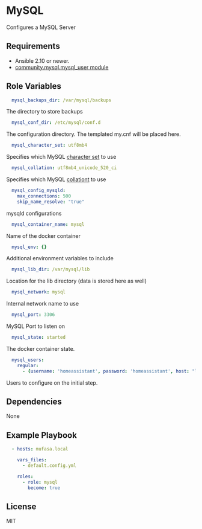 # MySQL

Configures a MySQL Server

## Requirements

- Ansible 2.10 or newer.
- [community.mysql.mysql_user module](https://docs.ansible.com/ansible/latest/collections/community/mysql/mysql_user_module.html)

## Role Variables

```yaml
  mysql_backups_dir: /var/mysql/backups
```

The directory to store backups

```yaml
  mysql_conf_dir: /etc/mysql/conf.d
```

The configuration directory. The templated my.cnf will be placed here.

```yaml
  mysql_character_set: utf8mb4
```

Specifies which MySQL [character set](https://www.mysqltutorial.org/mysql-character-set/) to use

```yaml
  mysql_collation: utf8mb4_unicode_520_ci
```

Specifies which MySQL [collationt](https://www.mysqltutorial.org/mysql-collation/) to use

```yaml
  mysql_config_mysqld:
    max_connections: 500
    skip_name_resolve: "true"
```

mysqld configurations

```yaml
  mysql_container_name: mysql
```

Name of the docker container

```yaml
  mysql_env: {}
```

Additional environment variables to include

```yaml
  mysql_lib_dir: /var/mysql/lib
```

Location for the lib directory (data is stored here as well)

```yaml
  mysql_network: mysql
```

Internal network name to use

```yaml
  mysql_port: 3306
```

MySQL Port to listen on

```yaml
  mysql_state: started
```

The docker container state.

```yaml
  mysql_users:
    regular:
      - {username: 'homeassistant', password: 'homeassistant', host: "localhost", database: 'homeassistant'}
```

Users to configure on the initial step.

## Dependencies

None

## Example Playbook

```yaml
  - hosts: mufasa.local

    vars_files:
      - default.config.yml

    roles:
      - role: mysql
        become: true
```

## License

MIT
